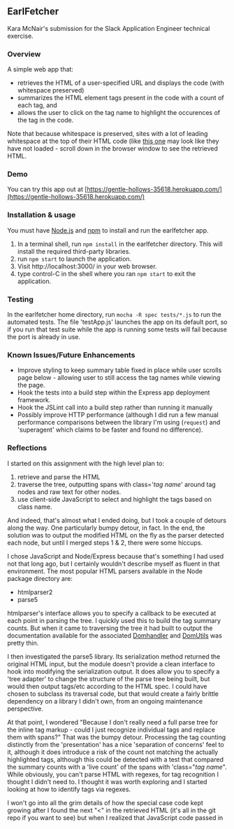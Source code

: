 ## EarlFetcher

Kara McNair's submission for the Slack Application Engineer technical exercise.

### Overview

A simple web app that:
* retrieves the HTML of a user-specified URL and displays the code (with whitespace preserved)
* summarizes the HTML element tags present in the code with a count of each tag, and
* allows the user to click on the tag name to highlight the occurences of the tag in the code.

Note that because whitespace is preserved, sites with a lot of leading whitespace at the top of their HTML code (like [this one](https://gentle-hollows-35618.herokuapp.com/?theUrl=http%3A%2F%2Fvendorexpress.amazon.com) may look like they have not loaded - scroll down in the browser window to see the retrieved HTML.

### Demo
You can try this app out at [https://gentle-hollows-35618.herokuapp.com/](https://gentle-hollows-35618.herokuapp.com/)

### Installation & usage
You must have [Node.js](https://nodejs.org/en/download/) and [npm](https://docs.npmjs.com/getting-started/installing-node) to install and run the earlfetcher app.
1. In a terminal shell, run ```npm install``` in the earlfetcher directory. This will install the required third-party libraries.
2. run ```npm start``` to launch the application.
3. Visit http://localhost:3000/ in your web browser.
4. type control-C in the shell where you ran ```npm start``` to exit the application.

### Testing
In the earlfetcher home directory, run `mocha -R spec tests/*.js` to run the automated tests. The file 'testApp.js' launches the app on its default port, so if you run that test suite while the app is running some tests will fail because the port is already in use.

### Known Issues/Future Enhancements
* Improve styling to keep summary table fixed in place while user scrolls page below - allowing user to still access the tag names while viewing the page.
* Hook the tests into a build step within the Express app deployment framework.
* Hook the JSLint call into a build step rather than running it manually
* Possibly improve HTTP performance (although I did run a few manual performance comparisons between the library I'm using (```request```) and 'superagent' which claims to be faster and found no difference).

### Reflections

I started on this assignment with the high level plan to:

1. retrieve and parse the HTML
2. traverse the tree, outputting spans with class='_tag name_' around tag nodes and raw text for other nodes.
3. use client-side JavaScript to select and highlight the tags based on class name.

And indeed, that's almost what I ended doing, but I took a couple of detours along the way. One particularly bumpy detour, in fact. In the end, the solution was to output the modified HTML on the fly as the parser detected each node, but until I merged steps 1 & 2, there were some hiccups.

I chose JavaScript and Node/Express because that's something I had used not that long ago, but I certainly wouldn't describe myself as fluent in that environment. The most popular HTML parsers available in the Node package directory are:
* htmlparser2
* parse5

htmlparser's interface allows you to specify a callback to be executed at each point in parsing the tree. I quickly used this to build the tag summary counts. But when it came to traversing the tree it had built to output the documentation available for the associated [Domhandler](https://github.com/fb55/domhandler) and [DomUtils](https://github.com/fb55/DomUtils) was pretty thin.

I then investigated the parse5 library. Its serialization method returned the original HTML input, but the module doesn't provide a clean interface to hook into modifying the serialization output. It does allow you to specify a 'tree adapter' to change the structure of the parse tree being built, but would then output tags/etc according to the HTML spec. I could have chosen to subclass its traversal code, but that would create a fairly brittle dependency on a library I didn't own, from an ongoing maintenance perspective.

At that point, I wondered "Because I don't really need a full parse tree for the inline tag markup - could I just recognize individual tags and replace them with spans?" That was the bumpy detour. Processing the tag counting distinctly from the 'presentation' has a nice 'separation of concerns' feel to it, although it does introduce a risk of the count not matching the actually highlighted tags, although this could be detected with a test that compared the summary counts with a 'live count' of the spans with 'class="_tag name_". While obviously, you can't parse HTML with regexes, for tag recognition I thought I didn't need to. I thought it was worth exploring and I started looking at how to identify tags via regexes.

I won't go into all the grim details of how the special case code kept growing after I found the next "<" in the retrieved HTML (it's all in the git repo if you want to see) but when I realized that JavaScript code passed in <script> tags to the browser could contain completely arbitrary HTML in document.write() calls, it was clear that even simple tag detection via regexes was a completely dead end. To ignore everything within the script tags required matching open and close tags, which meant parsing WAS required. I returned to the HMTL parsing libraries and realized that I could generate my output HTML while in the initial parsing (which is more efficient, anyway).

This assignment took longer than I had hoped it would, but in the spirit of it being a job application, I didn't talk to other developers about it to bounce ideas off them, which is not how I'd normally work. Towards the end of this exercise, I began to work significantly more fluidly and comfortably than when I started (I haven't worked as a developer in over 10 years so my recent experience is really just the three months I spent at the Recurse Center, and I didn't spend much time working in JS/Node there. It was the framework I felt most comfortable choosing though, despite not having much experience in it. It just meant that there was a pretty steep ramp at the beginning of the week :)




